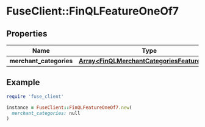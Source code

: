 # FuseClient::FinQLFeatureOneOf7

## Properties

| Name | Type | Description | Notes |
| ---- | ---- | ----------- | ----- |
| **merchant_categories** | [**Array&lt;FinQLMerchantCategoriesFeatureInner&gt;**](FinQLMerchantCategoriesFeatureInner.md) |  | [optional] |

## Example

```ruby
require 'fuse_client'

instance = FuseClient::FinQLFeatureOneOf7.new(
  merchant_categories: null
)
```

